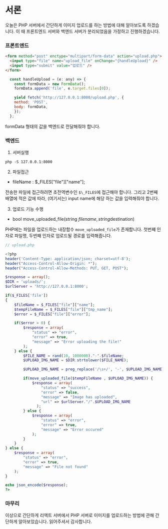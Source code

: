 <!-- @format -->

# 서론

오늘은 PHP 서버에서 간단하게 이미지 업로드를 하는 방법에 대해 알아보도록 하겠습니다. 이 때 프론트엔드 서버와 백엔드 서버가 분리되었음을 가정하고 진행하겠습니다.

### 프론트엔드

```html
<form method="post" enctype="multipart/form-data" action="upload.php">
  <input type="file" name="upload_file" onChange="{handleUpload}" />
  <input type="submit" value="업로드" />
</form>
```

```javascript
  const handleUpload = (e: any) => {
    const formData = new FormData();
    formData.append('file', e.target.files[0]);

    yield fetch('http://127.0.0.1:8000/upload.php', {
    method: 'POST',
    body: formData,
    });
  };
```

formData 형태의 값을 백엔드로 전달해줘야 합니다.

### 백엔드

1. 서버실행

```
php -S 127.0.0.1:8000
```

2. 파일접근

- fileName : $\_FILES["file"]["name"];

전송한 파일에 접근하려면 초전역변수인 `$\_FILES`에 접근해야 합니다. 그리고 2번째 배열에 적은 값에 따라, (여기서는) input name에 해당 하는 값을 입력해줘야 합니다.

3. 업로드 기능 수행

- bool move_uploaded_file(string $filename, string $destination)

PHP에는 파일을 업로드하는 내장함수 `move_uploaded_file`가 존재합니다. 첫번쨰 인자로 파일명, 두번째 인자로 업로드될 경로를 입력해줍니다.

```php
// upload.php

<?php
header('Content-Type: application/json; charset=utf-8');
header("Access-Control-Allow-Origin: *");
header("Access-Control-Allow-Methods: PUT, GET, POST");

$response = array();
$DIR = 'uploads/';
$urlServer = 'http://127.0.0.1:8000';

if($_FILES['file'])
{
    $fileName = $_FILES["file"]["name"];
    $tempFileName = $_FILES["file"]["tmp_name"];
    $error = $_FILES["file"]["error"];

    if($error > 0) {
        $response = array(
            "status" => "error",
            "error" => true,
            "message" => "Error uploading the file!"
        );
    } else {
        $FILE_NAME = rand(10, 1000000)."-".$fileName;
        $UPLOAD_IMG_NAME = $DIR.strtolower($FILE_NAME);

        $UPLOAD_IMG_NAME = preg_replace('/\s+/', '-', $UPLOAD_IMG_NAME);

        if(move_uploaded_file($tempFileName , $UPLOAD_IMG_NAME)) {
            $response = array(
                "status" => "success",
                "error" => false,
                "message" => "Image has uploaded",
                "url" => $urlServer."/".$UPLOAD_IMG_NAME
              );
        } else {
            $response = array(
                "status" => "error",
                "error" => true,
                "message" => "Error occured"
            );
        }
    }
} else {
    $response = array(
        "status" => "error",
        "error" => true,
        "message" => "File not found"
    );
}

echo json_encode($response);
?>
```

### 마무리

이상으로 간단하게 리액트 서버에서 PHP 서버로 이미지를 업로드하는 방법에 관해 간단하게 알아보았습니다. 읽어주셔서 감사합니다.
